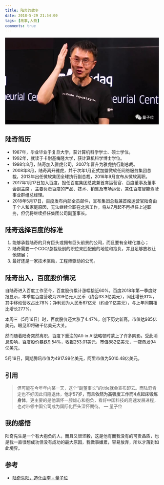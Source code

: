 ```yaml
---
title: 陆奇的故事
date: 2018-5-29 21:54:00
tags: [故事,人物]
comments: true
---
```




![luqi](陆奇的故事/luqi.jpeg)

## 陆奇简历

- 1987年，毕业毕业于复旦大学，获计算机科学学士、硕士学位。
- 1992年，就读于卡耐基梅隆大学，获计算机科学博士学位。
- 1998年8月，陆奇加入雅虎公司，2007年晋升为雅虎执行副总裁。
- 2008年8月，陆奇离开雅虎，并于次年1月正式加盟微软任网络服务集团总裁，2013年出任微软集团全球执行副总裁，2016年9月宣布从微软离职。
- 2017年1月17日加入百度，担任百度集团总裁兼首席运营官、百度董事及董事会副主席 ，主要负责百度的产品、技术、销售及市场运营，兼任百度智能驾驶事业群组总经理。
- 2018年5月17日，百度发布内部全员邮件，宣布集团总裁兼首席运营官陆奇由于个人和家庭原因，无法继续全职在北京工作，将从7月起不再担任上述职务，但仍将继续担任集团公司副董事长。

##  陆奇选择百度的标准

1. 能够承载陆奇的只有巨头或拥有巨头前景的公司，而且要有全球化雄心；
2. 陆奇需要一个COO/总裁级别的职位来匹配他的地位和抱负，并且足够放权让他施展；
3. 最好还是一家技术驱动，工程师驱动的公司。

## 陆奇出入，百度股价情况

自陆奇进入百度工作至今，百度股价累计涨幅接近60%。百度2018年第一季度财报显示，本季度百度营收为209亿元人民币（约合33.3亿美元），同比增长31%，其中移动营收占比78%；净利润为人民币67亿元（约合11亿美元），与上年同期相比增长277%。

本周三（5月16日）时，百度股价还大涨了4.47%，创下历史新高，市值达985亿美元，眼见即将破千亿美元大关。

然而随着陆奇突然离职，百度下重注的All-in AI战略顿时蒙上了许多阴影。受此消息影响，百度股价暴跌9.54%，收报253.01美元，市值882亿美元，一夜蒸发94亿美元。

5月19日，同期腾讯市值为4917.99亿美元，阿里市值为5010.48亿美元。

## 引用

> 但可能在今年年内某一天，这个“副董事长”的title就会宣布卸去。而陆奇肯定也不好因此归隐退休，**他才57岁，而且依然为高强度工作而4点起床锻炼身体**，更主要的是他满怀一腔雄心和抱负，看好中国科技的高速发展进程，也对带领中国公司成为国际化巨头深怀期待。  — 量子位

## 我的感悟

陆奇先生是一个有大抱负的人，而且又很坚毅，这是他有而我没有的可贵品质，也是我一直很想成功但没有成功的最大原因，我做事嫌累，容易放弃，所以才落到如此境界。

## 参考

- [陆奇失陆，造化由李 - 量子位](https://mp.weixin.qq.com/s/5k9sZzGZ887Hhg8hQe_FIA)

